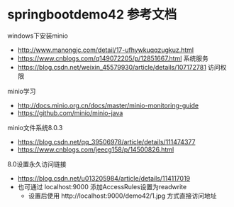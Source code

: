 # springbootdemo42 参考文档
windows下安装minio
- http://www.manongjc.com/detail/17-ufhywkuqqzugkuz.html 
- https://www.cnblogs.com/q149072205/p/12851667.html 系统服务
- https://blog.csdn.net/weixin_45579930/article/details/107172781   访问权限

minio学习
- http://docs.minio.org.cn/docs/master/minio-monitoring-guide
- https://github.com/minio/minio-java

minio文件系统8.0.3
- https://blog.csdn.net/qq_39506978/article/details/111474377
- https://www.cnblogs.com/jeecg158/p/14500826.html

8.0设置永久访问链接
- https://blog.csdn.net/u013205984/article/details/114117019
- 也可通过 localhost:9000 添加AccessRules设置为readwrite
    - 设置后使用 http://localhost:9000/demo42/1.jpg 方式直接访问地址